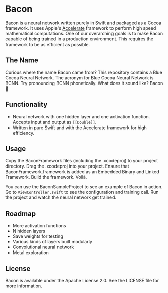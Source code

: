 # Bacon
Bacon is a neural network written purely in Swift and packaged as a Cocoa framework. It uses Apple's [Accelerate](https://developer.apple.com/reference/accelerate) framework to perform high speed mathematical computations. One of our overarching goals is to make Bacon capable of being trained in a production environment. This requires the framework to be as efficient as possible.

## The Name
Curious where the name Bacon came from? This repository contains a Blue Cocoa Neural Network. The acronym for Blue Cocoa Neural Network is BCNN. Try pronouncing BCNN phonetically. What does it sound like? Bacon 🥓

## Functionality
- Neural network with one hidden layer and one activation function. Accepts input and output as `[[Double]]`.
- Written in pure Swift and with the Accelerate framework for high efficiency.

## Usage
Copy the BaconFramework files (including the .xcodeproj) to your project directory. Drag the .xcodeproj into your project. Ensure that BaconFramework.framework is added as an Embedded Binary and Linked Framework. Build the framework. Voilà.

You can use the BaconSampleProject to see an example of Bacon in action. Go to `ViewController.swift` to see the configuration and training call. Run the project and watch the neural network get trained.

## Roadmap
- More activation functions
- N hidden layers
- Save weights for testing
- Various kinds of layers built modularly
- Convolutional neural network
- Metal exploration

## License
Bacon is available under the Apache License 2.0. See the LICENSE file for more information.
